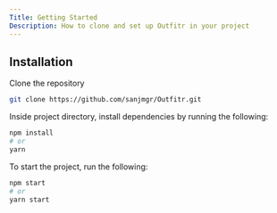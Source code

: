```yaml
---
Title: Getting Started
Description: How to clone and set up Outfitr in your project
---
```


## Installation

Clone the repository

```bash
git clone https://github.com/sanjmgr/Outfitr.git
```

Inside project directory, install dependencies by running the following:

```bash
npm install
# or
yarn
```

To start the project, run the following:

```bash
npm start
# or
yarn start
```
